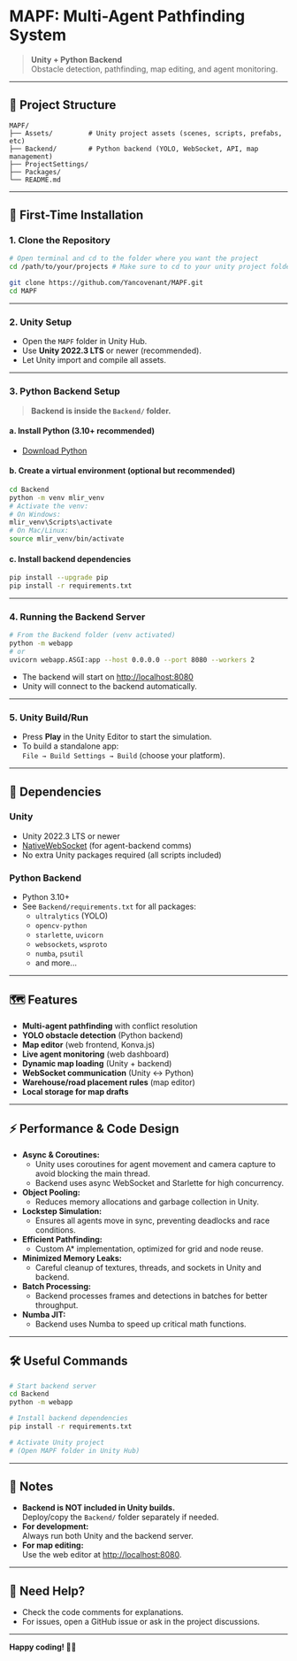 # MAPF: Multi-Agent Pathfinding System

> **Unity + Python Backend**  
> Obstacle detection, pathfinding, map editing, and agent monitoring.

---

## 📁 Project Structure

```
MAPF/
├── Assets/         # Unity project assets (scenes, scripts, prefabs, etc)
├── Backend/        # Python backend (YOLO, WebSocket, API, map management)
├── ProjectSettings/
├── Packages/
└── README.md
```

---

## 🚀 First-Time Installation

### 1. Clone the Repository

```sh
# Open terminal and cd to the folder where you want the project
cd /path/to/your/projects # Make sure to cd to your unity project folder first.

git clone https://github.com/Yancovenant/MAPF.git
cd MAPF
```

---

### 2. Unity Setup

- Open the `MAPF` folder in Unity Hub.
- Use **Unity 2022.3 LTS** or newer (recommended).
- Let Unity import and compile all assets.

---

### 3. Python Backend Setup

> **Backend is inside the `Backend/` folder.**

#### a. Install Python (3.10+ recommended)
- [Download Python](https://www.python.org/downloads/)

#### b. Create a virtual environment (optional but recommended)

```sh
cd Backend
python -m venv mlir_venv
# Activate the venv:
# On Windows:
mlir_venv\Scripts\activate
# On Mac/Linux:
source mlir_venv/bin/activate
```

#### c. Install backend dependencies

```sh
pip install --upgrade pip
pip install -r requirements.txt
```

---

### 4. Running the Backend Server

```sh
# From the Backend folder (venv activated)
python -m webapp
# or
uvicorn webapp.ASGI:app --host 0.0.0.0 --port 8080 --workers 2
```
- The backend will start on [http://localhost:8080](http://localhost:8080)
- Unity will connect to the backend automatically.

---

### 5. Unity Build/Run

- Press **Play** in the Unity Editor to start the simulation.
- To build a standalone app:  
  `File → Build Settings → Build` (choose your platform).

---

## 🧩 Dependencies

### Unity
- Unity 2022.3 LTS or newer
- [NativeWebSocket](https://github.com/endel/NativeWebSocket) (for agent-backend comms)
- No extra Unity packages required (all scripts included)

### Python Backend
- Python 3.10+
- See `Backend/requirements.txt` for all packages:
  - `ultralytics` (YOLO)
  - `opencv-python`
  - `starlette`, `uvicorn`
  - `websockets`, `wsproto`
  - `numba`, `psutil`
  - and more...

---

## 🗺️ Features

- **Multi-agent pathfinding** with conflict resolution
- **YOLO obstacle detection** (Python backend)
- **Map editor** (web frontend, Konva.js)
- **Live agent monitoring** (web dashboard)
- **Dynamic map loading** (Unity + backend)
- **WebSocket communication** (Unity ↔ Python)
- **Warehouse/road placement rules** (map editor)
- **Local storage for map drafts**

---

## ⚡ Performance & Code Design

- **Async & Coroutines:**
  - Unity uses coroutines for agent movement and camera capture to avoid blocking the main thread.
  - Backend uses async WebSocket and Starlette for high concurrency.
- **Object Pooling:**
  - Reduces memory allocations and garbage collection in Unity.
- **Lockstep Simulation:**
  - Ensures all agents move in sync, preventing deadlocks and race conditions.
- **Efficient Pathfinding:**
  - Custom A* implementation, optimized for grid and node reuse.
- **Minimized Memory Leaks:**
  - Careful cleanup of textures, threads, and sockets in Unity and backend.
- **Batch Processing:**
  - Backend processes frames and detections in batches for better throughput.
- **Numba JIT:**
  - Backend uses Numba to speed up critical math functions.

---

## 🛠️ Useful Commands

```sh
# Start backend server
cd Backend
python -m webapp

# Install backend dependencies
pip install -r requirements.txt

# Activate Unity project
# (Open MAPF folder in Unity Hub)
```

---

## 📝 Notes

- **Backend is NOT included in Unity builds.**  
  Deploy/copy the `Backend/` folder separately if needed.
- **For development:**  
  Always run both Unity and the backend server.
- **For map editing:**  
  Use the web editor at [http://localhost:8080](http://localhost:8080).

---

## 💬 Need Help?

- Check the code comments for explanations.
- For issues, open a GitHub issue or ask in the project discussions.

---

**Happy coding! 🚗🤖**
